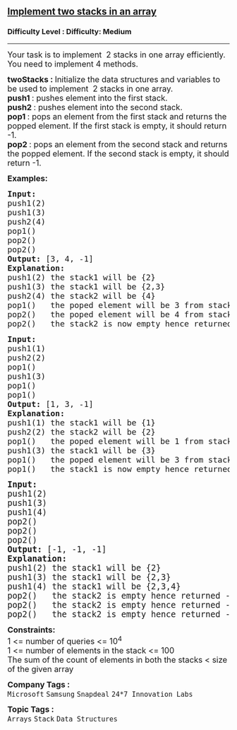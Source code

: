 <h2><a href="https://www.geeksforgeeks.org/problems/implement-two-stacks-in-an-array/1?itm_source=geeksforgeeks&itm_medium=article&itm_campaign=practice_card">Implement two stacks in an array</a></h2><h3>Difficulty Level : Difficulty: Medium</h3><hr><div class="problems_problem_content__Xm_eO"><p><span style="font-size: 18px;"><span style="font-size: 18px;">Your task is to implement&nbsp;&nbsp;2 stacks in one array efficiently. You need to implement 4 methods.</span></span></p>
<p><span style="font-size: 18px;"><strong><span style="font-size: 18px;">twoStacks :&nbsp;</span></strong><span style="font-size: 18px;">Initialize the data structures and variables to be used to </span><span style="font-size: 18px;">implement&nbsp;&nbsp;2 stacks in one array.</span><br><strong style="font-size: 18px;">push1 </strong><span style="font-size: 18px;">: pushes element into the first stack.</span><br><strong style="font-size: 18px;">push2 </strong><span style="font-size: 18px;">: pushes element into the second stack.</span><br><strong style="font-size: 18px;">pop1 </strong><span style="font-size: 18px;">: pops an element from the first stack and returns the popped element. If the first stack is empty, it should return -1.</span><br><strong style="font-size: 18px;">pop2 </strong><span style="font-size: 18px;">: pops an element from the second stack and returns the popped element. If the second stack is empty, it should return -1.</span><br></span></p>
<p><span style="font-size: 18px;"><strong>Examples:</strong></span></p>
<pre><span style="font-size: 18px;"><strong>Input:
</strong>push1(2)
push1(3)
push2(4)
pop1()
pop2()
pop2()
<strong>Output: </strong>[3, 4, -1]<strong>
Explanation:
</strong>push1(2) the stack1 will be {2}
push1(3) the stack1 will be {2,3}
push2(4) the stack2 will be {4}
pop1() &nbsp; the poped element will be 3 from stack1 and stack1 will be {2}
pop2() &nbsp; the poped element will be 4 from stack2 and now stack2 is empty
pop2()&nbsp;  the stack2 is now empty hence returned -1.</span></pre>
<pre><span style="font-size: 18px;"><strong>Input:
</strong>push1(1)
push2(2)<br></span><span style="font-size: 18px;">pop1()
push1(3)
pop1()
pop1()
<strong>Output: </strong>[1, 3, -1]<strong>
Explanation:
</strong>push1(1) the stack1 will be {1}
push2(2) the stack2 will be {2}<br>pop1()   the poped element will be 1 from stack1 and stack1 will be empty<br>push1(3) the stack1 will be {3}
pop1() &nbsp; the poped element will be 3 from stack1 and stack1 will be empty<br>pop1()&nbsp;  the stack1 is now empty hence returned -1.<br></span></pre>
<pre><span style="font-size: 14pt;"><strong>Input:
</strong>push1(2)
push1(3)
push1(4)
pop2()
pop2()
pop2()
<strong>Output: </strong>[-1, -1, -1]<strong>
Explanation:
</strong>push1(2) the stack1 will be {2}
push1(3) the stack1 will be {2,3}
push1(4) the stack1 will be {2,3,4}
pop2() &nbsp; the stack2 is empty hence returned -1.</span><br><span style="font-size: 14pt;">pop2() &nbsp; the stack2 is empty hence returned -1.</span><br><span style="font-size: 14pt;">pop2()&nbsp;  the stack2 is empty hence returned -1.</span></pre>
<p><span style="font-size: 18px;"><strong>Constraints:</strong><br>1 &lt;= number of queries &lt;= 10<sup>4</sup><br>1 &lt;= number of elements in the stack</span><span style="font-size: 18px;"> &lt;= 100</span><br><span style="font-size: 18px;">The sum of the count of elements in both the stacks &lt; size of the given array</span></p></div><p><span style=font-size:18px><strong>Company Tags : </strong><br><code>Microsoft</code>&nbsp;<code>Samsung</code>&nbsp;<code>Snapdeal</code>&nbsp;<code>24*7 Innovation Labs</code>&nbsp;<br><p><span style=font-size:18px><strong>Topic Tags : </strong><br><code>Arrays</code>&nbsp;<code>Stack</code>&nbsp;<code>Data Structures</code>&nbsp;